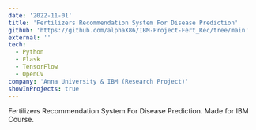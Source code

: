 ```yaml
---
date: '2022-11-01'
title: 'Fertilizers Recommendation System For Disease Prediction'
github: 'https://github.com/alphaX86/IBM-Project-Fert_Rec/tree/main'
external: ''
tech:
  - Python
  - Flask
  - TensorFlow
  - OpenCV
company: 'Anna University & IBM (Research Project)'
showInProjects: true
---
```


Fertilizers Recommendation System For Disease Prediction. Made for IBM Course.
